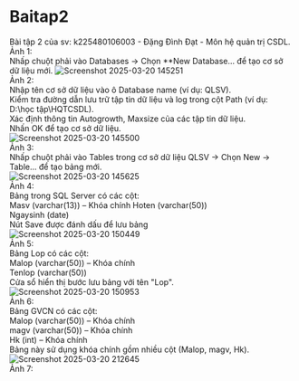 # Baitap2
Bài tập 2 của sv: k225480106003 - Đặng Đình Đạt - Môn hệ quản trị CSDL.  
Ảnh 1:  
Nhấp chuột phải vào Databases → Chọn **New Database... để tạo cơ sở dữ liệu mới.
![Screenshot 2025-03-20 145251](https://github.com/user-attachments/assets/0bff4950-37c0-4dfb-852e-e77d4cb319e0)  
Ảnh 2:  
Nhập tên cơ sở dữ liệu vào ô Database name (ví dụ: QLSV).  
Kiểm tra đường dẫn lưu trữ tập tin dữ liệu và log trong cột Path (ví dụ: D:\học tập\HQTCSDL).  
Xác định thông tin Autogrowth, Maxsize của các tập tin dữ liệu.  
Nhấn OK để tạo cơ sở dữ liệu.  
![Screenshot 2025-03-20 145500](https://github.com/user-attachments/assets/c04a84fb-a426-46ca-9efe-0fb121922b31)  
Ảnh 3:  
Nhấp chuột phải vào Tables trong cơ sở dữ liệu QLSV → Chọn New → Table... để tạo bảng mới.  
![Screenshot 2025-03-20 145625](https://github.com/user-attachments/assets/752ea619-5c04-4a68-87f2-24689448325e)  
Ảnh 4:  
Bảng trong SQL Server có các cột:  
Masv (varchar(13)) – Khóa chính
Hoten (varchar(50))  
Ngaysinh (date)  
Nút Save được đánh dấu để lưu bảng  
![Screenshot 2025-03-20 150449](https://github.com/user-attachments/assets/69b65491-ad5b-4e17-8b78-787ed39502db)  
Ảnh 5:  
Bảng Lop có các cột:  
Malop (varchar(50)) – Khóa chính  
Tenlop (varchar(50))  
Cửa sổ hiển thị bước lưu bảng với tên "Lop".  
![Screenshot 2025-03-20 150953](https://github.com/user-attachments/assets/eb929e71-6161-4e14-ba45-0ac9c64a4eb4)  
Ảnh 6:  
Bảng GVCN có các cột:  
Malop (varchar(50)) – Khóa chính  
magv (varchar(50)) – Khóa chính  
Hk (int) – Khóa chính  
Bảng này sử dụng khóa chính gồm nhiều cột (Malop, magv, Hk).  
![Screenshot 2025-03-20 212645](https://github.com/user-attachments/assets/57f340a5-fe26-49e4-9f35-c82af453649b)  
Ảnh 7:  

